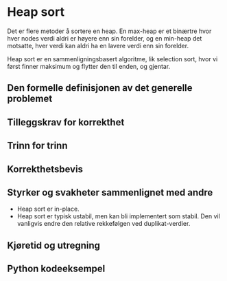 # Heap sort
<!-- [E2] Forstå Heapsort -->

<!-- 
1. Kjenne den formelle definisjonen av det generelle problemet den løser
2. Kjenne til eventuelle tilleggskrav den stiller for å være korrekt
3. Vite hvordan den oppfører seg; kunne utføre algoritmen, trinn for trinn!
4. Forstå korrekthetsbeviset; hvordan og hvorfor virker algoritmen egentlig?
5. Kjenne til eventuelle styrker eller svakheter, sammenlignet med andre
6. Kjenne kjøretidene under ulike omstendigheter, og forstå utregningen
-->

Det er flere metoder å sortere en heap. En max-heap er et binærtre hvor hver nodes verdi aldri er høyere enn sin forelder, og en min-heap det motsatte, hver verdi kan aldri ha en lavere verdi enn sin forelder.

Heap sort er en sammenligningsbasert algoritme, lik selection sort, hvor vi først finner maksimum og flytter den til enden, og gjentar.

## Den formelle definisjonen av det generelle problemet
<!-- Et problem er relasjonen mellom input og output -->

## Tilleggskrav for korrekthet
<!-- Korrekhet: algoritmer virker, gir det svaret den skal -->
<!-- Eks: Binary search må ha en sortert liste -->

## Trinn for trinn
<!-- Pseudokode med forklaring -->

## Korrekthetsbevis
<!-- TBA -->

## Styrker og svakheter sammenlignet med andre

- Heap sort er in-place.
- Heap sort er typisk ustabil, men kan bli implementert som stabil. Den vil vanligvis endre den relative rekkefølgen ved duplikat-verdier.

## Kjøretid og utregning
<!-- Under ulike omstendigheter -->

## Python kodeeksempel
